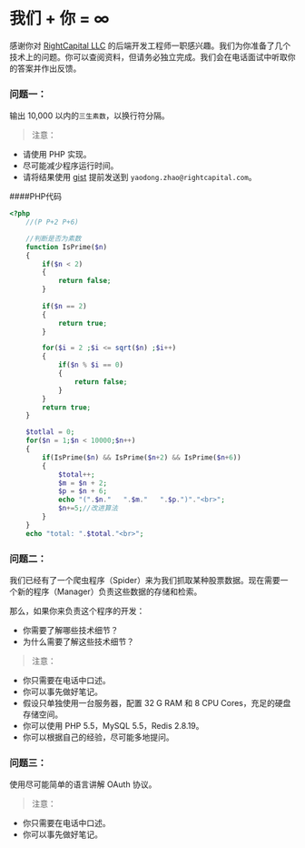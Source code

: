 # 我们 + 你 = ∞

感谢你对 [RightCapital LLC](http://join.rightcapital.com/) 的后端开发工程师一职感兴趣。我们为你准备了几个技术上的问题。你可以查阅资料，但请务必独立完成。我们会在电话面试中听取你的答案并作出反馈。

### 问题一：

输出 10,000 以内的`三生素数`，以换行符分隔。

> 注意：
- 请使用 PHP 实现。
- 尽可能减少程序运行时间。
- 请将结果使用 [gist](https://gist.github.com/) 提前发送到 `yaodong.zhao@rightcapital.com`。


####PHP代码

~~~PHP
<?php
	//(P P+2 P+6)

	//判断是否为素数
	function IsPrime($n)
	{
		if($n < 2)
		{ 
			return false;
		}
		
		if($n == 2)
		{
			return true;
		}

		for($i = 2 ;$i <= sqrt($n) ;$i++)
		{
			if($n % $i == 0)
			{
				return false;
			}
		}
		return true;
	}

	$totlal = 0;
	for($n = 1;$n < 10000;$n++)
	{
		if(IsPrime($n) && IsPrime($n+2) && IsPrime($n+6))
		{
			$total++;
			$m = $n + 2;
			$p = $n + 6;
			echo "(".$n."	".$m."	 ".$p.")"."<br>";
			$n+=5;//改进算法
		}
	}
	echo "total: ".$total."<br>";

~~~




### 问题二：

我们已经有了一个爬虫程序（Spider）来为我们抓取某种股票数据。现在需要一个新的程序（Manager）负责这些数据的存储和检索。

那么，如果你来负责这个程序的开发：

- 你需要了解哪些技术细节？
- 为什么需要了解这些技术细节？

> 注意：
- 你只需要在电话中口述。
- 你可以事先做好笔记。
- 假设只单独使用一台服务器，配置 32 G RAM 和 8 CPU Cores，充足的硬盘存储空间。
- 你可以使用 PHP 5.5，MySQL 5.5，Redis 2.8.19。
- 你可以根据自己的经验，尽可能多地提问。

### 问题三：

使用尽可能简单的语言讲解 OAuth 协议。

> 注意：
- 你只需要在电话中口述。
- 你可以事先做好笔记。
